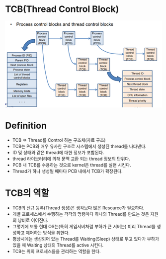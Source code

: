 # TCB(Thread Control Block)

![Untitled](TCB(Thread_Control_Block)/Untitled.png)

# Definition

- TCB ⇒ Thread를 Control 하는 구조체(자료 구조)
- TCB는 PCB와 매우 유사한 구조로 시스템에서 생성된 thread를 나타낸다.
- ID 및 상태와 같은 thread에 대한 정보가 포함된다.
- thread 라이브러리에 의해 문맥 교환 되는 thread 정보의 단위다.
- PCB 내 TCB를 수용하는 것으로 kernel은 thread를 실현 시킨다.
- Thread가 하나 생성될 때마다 PCB 내에서 TCB가 확장된다.

# TCB의 역할

- TCB의 신규 등록(Thread 생성)은 생각보다 많은 Resource가 필요하다.
- 개별 프로세스에서 수행하는 각각의 명령마다 하나의 Thread를 만드는 것은 자원의 낭비로 이어진다.
- 그렇기에 보통 현대 OS는(특히 게임서버처럼 부하가 큰 서버는) 미리 Thread를 생성하고 제어하는 방식을 취한다.
- 평상시에는 생성되어 있는 Thread를 Waiting(Sleep) 상태로 두고 있다가 부하가 있을 때 Waiting 상태의 Thread를 active 시킨다.
- TCB는 위의 프로세스들을 관리하는 역할을 한다.